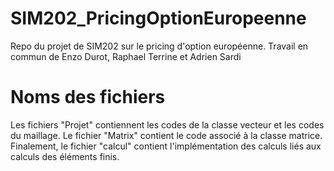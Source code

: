 # SIM202_PricingOptionEuropeenne
Repo du projet de SIM202 sur le pricing d'option européenne. Travail en commun de Enzo Durot, Raphael Terrine et Adrien Sardi

# Noms des fichiers

Les fichiers "Projet" contiennent les codes de la classe vecteur et les codes du maillage. Le fichier "Matrix" contient le code associé à la classe matrice. Finalement, le fichier "calcul" contient l'implémentation des calculs liés aux calculs des éléments finis.
